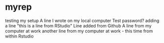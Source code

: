 # myrep
testing my setup
A line I wrote on my local computer
Test password?
adding a line
"this is a line from RStudio"
Line added from Github
A line from my computer at work
another line from my computer at work - this time from within Rstudio
